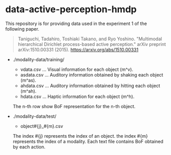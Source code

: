 # data-active-perception-hmdp

This repository is for providing data used in the experiment 1 of the following paper.

> Taniguchi, Tadahiro, Toshiaki Takano, and Ryo Yoshino. "Multimodal hierarchical Dirichlet process-based active perception." arXiv preprint arXiv:1510.00331 (2015).
> https://arxiv.org/abs/1510.00331

* ./modality-data/training/
  * vdata.csv ... Visual information for each object (m^v).
  * asdata.csv ... Auditory information obtained by shaking each object (m^as).
  * ahdata.csv ... Auditory information obtained by hitting each object (m^ah).
  * hdata.csv ... Haptic information for each object (m^h).

  The n-th row show BoF representation for the n-th object.

* ./modality-data/test/
  * object#{j}\_#{m}.csv
  
  The index #{j} represents the index of an object.
  the index #{m} represents the index of a modality.
  Each text file contains BoF obtained by each action.
  
  

